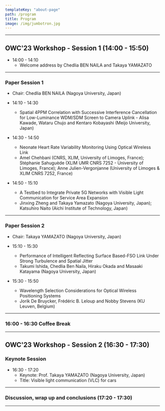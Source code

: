 ```yaml
---
templateKey: "about-page"
path: /program
title: Program
image: /img/jumbotron.jpg
---
```


<!-- Here is the tentative program.

We will provide detail program soon.

Stay tuned!

---

## Session 1 (Keynote session)

(Total duration: 60 min):

- Welcome address (15 min)
- Keynote speaker talk (45 min (talk + Q&A))

---

### Coffee Break

---

## Session 2 (Paper session)

(Total duration: 110 min):

- 5 paper presentations (20 min (including 3 minutes for Q&A))
- Discussion, wrap up and conclusions (10 min)

# IEEE Workshop on Optical Wireless Communications (OWC'23): DETAILED PROGRAM

- Organizers: Chedlia BEN NAILA, Takaya YAMAZATO, Anna Maria VEGNI and Hanaa ABUMARSHOUD -->

---

## OWC'23 Workshop - Session 1 (14:00 - 15:50)

- 14:00 - 14:10
  - Welcome address by Chedlia BEN NAILA and Takaya YAMAZATO

---

### Paper Session 1

- Chair: Chedlia BEN NAILA (Nagoya University, Japan)

- 14:10 - 14:30

  - Spatial 4PPM Correlation with Successive Interference Cancellation for Low-Luminance WDM/SDM Screen to Camera Uplink - Alisa Kawade, Wataru Chujo and Kentaro Kobayashi (Meijo University, Japan)

- 14:30 - 14:50

  - Neonate Heart Rate Variability Monitoring Using Optical Wireless Link <br />
  - Amel Chehbani (CNRS, XLIM, University of Limoges, France); Stéphanie Sahuguède (XLIM UMR CNRS 7252 - University of Limoges, France); Anne Julien-Vergonjanne (University of Limoges & XLIM CNRS 7252, France)

- 14:50 - 15:10
  - A Testbed to Integrate Private 5G Networks with Visible Light Communication for Service Area Expansion
  - Jinxing Zheng and Takaya Yamazato (Nagoya University, Japan); Katsuhiro Naito (Aichi Institute of Technology, Japan)

---

### Paper Session 2

- Chair: Takaya YAMAZATO (Nagoya University, Japan)

- 15:10 - 15:30

  - Performance of Intelligent Reflecting Surface Based-FSO Link Under Strong Turbulence and Spatial Jitter
  - Takumi Ishida, Chedlia Ben Naila, Hiraku Okada and Masaaki Katayama (Nagoya University, Japan)

- 15:30 - 15:50
  - Wavelength Selection Considerations for Optical Wireless Positioning Systems
  - Jorik De Bruycker, Frédéric B. Leloup and Nobby Stevens (KU Leuven, Belgium)

---

### 16:00 - 16:30 Coffee Break

---

## OWC'23 Workshop - Session 2 (16:30 - 17:30)

### Keynote Session

- 16:30 - 17:20
  - Keynote: Prof. Takaya YAMAZATO (Nagoya University, Japan)
  - Title: Visible light communication (VLC) for cars

---

### Discussion, wrap up and conclusions (17:20 - 17:30)

---
